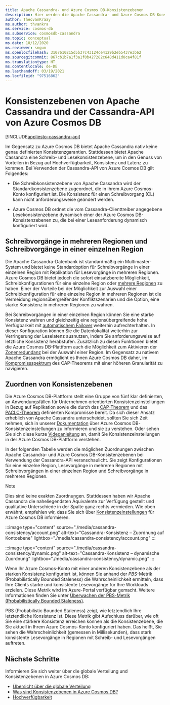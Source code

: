 ```yaml
---
title: Apache Cassandra- und Azure Cosmos DB-Konsistenzebenen
description: Hier werden die Apache Cassandra- und Azure Cosmos DB-Konsistenzebenen erläutert.
author: TheovanKraay
ms.author: thvankra
ms.service: cosmos-db
ms.subservice: cosmosdb-cassandra
ms.topic: conceptual
ms.date: 10/12/2020
ms.reviewer: sngun
ms.openlocfilehash: 3107610215d5b37c43124ce4129b2eb5437e3b62
ms.sourcegitcommit: 867cb1b7a1f3a1f0b427282c648d411d0ca4f81f
ms.translationtype: HT
ms.contentlocale: de-DE
ms.lasthandoff: 03/19/2021
ms.locfileid: "97516862"
---
```

# <a name="apache-cassandra-and-azure-cosmos-db-cassandra-api-consistency-levels"></a>Konsistenzebenen von Apache Cassandra und der Cassandra-API von Azure Cosmos DB
[!INCLUDE[appliesto-cassandra-api](includes/appliesto-cassandra-api.md)]

Im Gegensatz zu Azure Cosmos DB bietet Apache Cassandra nativ keine genau definierten Konsistenzgarantien. Stattdessen bietet Apache Cassandra eine Schreib- und Lesekonsistenzebene, um in den Genuss von Vorteilen in Bezug auf Hochverfügbarkeit, Konsistenz und Latenz zu kommen. Bei Verwenden der Cassandra-API von Azure Cosmos DB gilt Folgendes:

* Die Schreibkonsistenzebene von Apache Cassandra wird der Standardkonsistenzebene zugeordnet, die in Ihrem Azure Cosmos-Konto konfiguriert ist. Die Konsistenz für einen Schreibvorgang (CL) kann nicht anforderungsweise geändert werden.

* Azure Cosmos DB ordnet die vom Cassandra-Clienttreiber angegebene Lesekonsistenzebene dynamisch einer der Azure Cosmos DB-Konsistenzebenen zu, die bei einer Leseanforderung dynamisch konfiguriert wird.

## <a name="multi-region-writes-vs-single-region-writes"></a>Schreibvorgänge in mehreren Regionen und Schreibvorgänge in einer einzelnen Region

Die Apache Cassandra-Datenbank ist standardmäßig ein Multimaster-System und bietet keine Standardoption für Schreibvorgänge in einer einzelnen Region mit Replikation für Lesevorgänge in mehreren Regionen. Azure Cosmos DB bietet jedoch die sofort einsatzbereite Möglichkeit, Schreibkonfigurationen für eine einzelne Region oder [mehrere Regionen](how-to-multi-master.md) zu haben. Einer der Vorteile bei der Möglichkeit zur Auswahl einer Schreibkonfiguration für eine einzelne Region in mehreren Regionen ist die Vermeidung regionsübergreifender Konfliktszenarien und die Option, eine starke Konsistenz in mehreren Regionen zu wahren. 

Bei Schreibvorgängen in einer einzelnen Region können Sie eine starke Konsistenz wahren und gleichzeitig eine regionsübergreifende hohe Verfügbarkeit mit [automatischem Failover](high-availability.md#multi-region-accounts-with-a-single-write-region-write-region-outage) weiterhin aufrechterhalten. In dieser Konfiguration können Sie die Datenlokalität weiterhin zur Verringerung der Leselatenz ausnutzen, indem Sie anforderungsweise auf letztliche Konsistenz herabstufen. Zusätzlich zu diesen Funktionen bietet die Azure Cosmos DB-Plattform auch die Möglichkeit zum Aktivieren der [Zonenredundanz](high-availability.md#availability-zone-support) bei der Auswahl einer Region. Im Gegensatz zu nativem Apache Cassandra ermöglicht es Ihnen Azure Cosmos DB daher, im [Kompromissspektrum](consistency-levels.md#rto) des CAP-Theorems mit einer höheren Granularität zu navigieren.

## <a name="mapping-consistency-levels"></a>Zuordnen von Konsistenzebenen

Die Azure Cosmos DB-Plattform stellt eine Gruppe von fünf klar definierten, an Anwendungsfällen für Unternehmen orientierten Konsistenzeinstellungen in Bezug auf Replikation sowie die durch das [CAP-Theorem](https://en.wikipedia.org/wiki/CAP_theorem) und das [PACLC-Theorem](https://en.wikipedia.org/wiki/PACELC_theorem) definierten Kompromisse bereit. Da sich dieser Ansatz erheblich von Apache Cassandra unterscheidet, sollten Sie sich Zeit nehmen, sich in unserer [Dokumentation](consistency-levels.md) über Azure Cosmos DB-Konsistenzeinstellungen zu informieren und sie zu verstehen. Oder sehen Sie sich diese kurze [Videoanleitung](https://www.youtube.com/watch?v=t1--kZjrG-o) an, damit Sie Konsistenzeinstellungen in der Azure Cosmos DB-Plattform verstehen.

In der folgenden Tabelle werden die möglichen Zuordnungen zwischen Apache Cassandra- und Azure Cosmos DB-Konsistenzebenen bei Verwendung der Cassandra-API veranschaulicht. Sie zeigt Konfigurationen für eine einzelne Region, Lesevorgänge in mehreren Regionen mit Schreibvorgängen in einer einzelnen Region und Schreibvorgänge in mehreren Regionen.

> [!NOTE]
> Dies sind keine exakten Zuordnungen. Stattdessen haben wir Apache Cassandra die naheliegendsten Äquivalente zur Verfügung gestellt und qualitative Unterschiede in der Spalte ganz rechts vermieden. Wie oben erwähnt, empfehlen wir, dass Sie sich über [Konsistenzeinstellungen](consistency-levels.md) für Azure Cosmos DB informieren. 

:::image type="content" source="./media/cassandra-consistency/account.png" alt-text="Cassandra-Konsistenz – Zuordnung auf Kontoebene" lightbox="./media/cassandra-consistency/account.png" :::

:::image type="content" source="./media/cassandra-consistency/dynamic.png" alt-text="Cassandra-Konsistenz – dynamische Zuordnung" lightbox="./media/cassandra-consistency/dynamic.png" :::

Wenn Ihr Azure Cosmos-Konto mit einer anderen Konsistenzebene als der starken Konsistenz konfiguriert ist, können Sie anhand der *PBS*-Metrik (Probabilistically Bounded Staleness) die Wahrscheinlichkeit ermitteln, dass Ihre Clients starke und konsistente Lesevorgänge für Ihre Workloads erzielen. Diese Metrik wird im Azure-Portal verfügbar gemacht. Weitere Informationen finden Sie unter [Überwachen der PBS-Metrik (Probabilistically Bounded Staleness)](how-to-manage-consistency.md#monitor-probabilistically-bounded-staleness-pbs-metric).

PBS (Probabilistic Bounded Staleness) zeigt, wie letztendlich Ihre letztendliche Konsistenz ist. Diese Metrik gibt Aufschluss darüber, wie oft Sie eine stärkere Konsistenz erreichen können als die Konsistenzebene, die Sie aktuell in Ihrem Azure Cosmos-Konto konfiguriert haben. Das heißt, Sie sehen die Wahrscheinlichkeit (gemessen in Millisekunden), dass stark konsistente Lesevorgänge in Regionen mit Schreib- und Lesevorgängen auftreten.

## <a name="next-steps"></a>Nächste Schritte

Informieren Sie sich weiter über die globale Verteilung und Konsistenzebenen in Azure Cosmos DB:

* [Übersicht über die globale Verteilung](distribute-data-globally.md)
* [Was sind Konsistenzebenen in Azure Cosmos DB?](consistency-levels.md)
* [Hochverfügbarkeit](high-availability.md)
